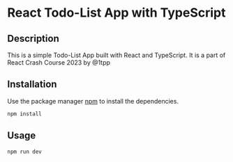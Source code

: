 # React Todo-List App with TypeScript

## Description
This is a simple Todo-List App built with React and TypeScript. It is a part of React Crash Course 2023 by @1tpp

## Installation
Use the package manager [npm](https://www.npmjs.com/) to install the dependencies.

```bash
npm install
```

## Usage
```bash
npm run dev
```